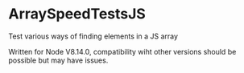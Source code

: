 # ArraySpeedTestsJS
Test various ways of finding elements in a JS array

Written for Node V8.14.0, compatibility wiht other versions should be possible but may have issues.
